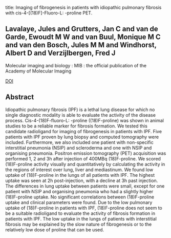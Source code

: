 title: Imaging of fibrogenesis in patients with idiopathic pulmonary fibrosis with cis-4-[(18)F]-Fluoro-L: -proline PET.

## Lavalaye, Jules and Grutters, Jan C and van de Garde, Ewoudt M W and van Buul, Monique M C and van den Bosch, Jules M M and Windhorst, Albert D and Verzijlbergen, Fred J
Molecular imaging and biology : MIB : the official publication of the Academy of Molecular Imaging

<a href="https://doi.org/10.1007/s11307-008-0164-1">DOI</a>

## Abstract
Idiopathic pulmonary fibrosis (IPF) is a lethal lung disease for which no single diagnostic modality is able to evaluate the activity of the disease process. Cis-4-(18)F-fluoro-L: -proline ((18)F-proline) was shown in animal studies to be a reliable marker for fibrosis formation. We tested this candidate radioligand for imaging of fibrogenesis in patients with IPF. Five patients with IPF proven by lung biopsy and computed tomography were included. Furthermore, we also included one patient with non-specific interstitial pneumonia (NSIP) and scleroderma and one with NSIP and organising pneumonia. Positron emission tomography (PET) acquisition was performed 1, 2 and 3h after injection of 400MBq (18)F-proline. We scored (18)F-proline activity visually and quantitatively by calculating the activity in the regions of interest over lung, liver and mediastinum. We found low uptake of (18)F-proline in the lungs of all patients with IPF. The highest uptake was seen at 2h post-injection, with a decline at 3h past injection. The differences in lung uptake between patients were small, except for one patient with NSIP and organising pneumonia who had a slightly higher (18)F-proline uptake. No significant correlations between (18)F-proline uptake and clinical parameters were found. Due to the low pulmonary uptake of (18)F-proline in patients with IPF, (18)F-proline does not seem to be a suitable radioligand to evaluate the activity of fibrosis formation in patients with IPF. The low uptake in the lungs of patients with interstitial fibrosis may be explained by the slow nature of fibrogenesis or to the relatively low dose of proline that can be used.

